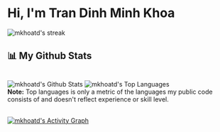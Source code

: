 # Hi, I'm Tran Dinh Minh Khoa

<img title="🔥 Get streak stats for your profile at git.io/streak-stats" alt="mkhoatd's streak" src="https://github-readme-streak-stats.herokuapp.com/?user=mkhoatd&theme=black-ice&hide_border=true&stroke=0000&background=060A0CD0"/>

## 📊 My Github Stats

<br/>
  <img alt="mkhoatd's Github Stats" src="https://github-readme-stats.vercel.app/api?username=mkhoatd&show_icons=true&count_private=true&theme=react&hide_border=true&bg_color=0D1117" />
  <img alt="mkhoatd's Top Languages" src="https://github-readme-stats.vercel.app/api/top-langs/?username=mkhoatd&langs_count=8&count_private=true&layout=compact&theme=react&hide_border=true&bg_color=0D1117" />
<br/>
<b>Note:</b> Top languages is only a metric of the languages my public code consists of and doesn't reflect experience or skill level.


<br/>
<br/>

 
<a href=""><img alt="mkhoatd's Activity Graph" src="https://activity-graph.herokuapp.com/graph?username=mkhoatd&bg_color=0D1117&color=5BCDEC&line=5BCDEC&point=FFFFFF&hide_border=true" /></a>
